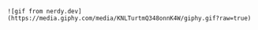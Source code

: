 


    
     
     

 
                                 
    ![gif from nerdy.dev](https://media.giphy.com/media/KNLTurtmQ348onnK4W/giphy.gif?raw=true)







